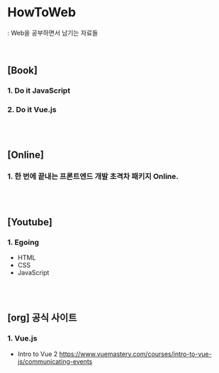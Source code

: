 # HowToWeb
: Web을 공부하면서 남기는 자료들
<br/>
<br/>
<br/>

## [Book]
### 1. Do it JavaScript 
### 2. Do it Vue.js   
<br/>
<br/>

## [Online]
### 1. 한 번에 끝내는 프론트엔드 개발 초격차 패키지 Online.   
<br/>
<br/>

## [Youtube]
### 1. Egoing
- HTML
- CSS
- JavaScript   
<br/>
<br/>

## [org] 공식 사이트
### 1. Vue.js
- Intro to Vue 2  https://www.vuemastery.com/courses/intro-to-vue-js/communicating-events
<br/>
<br/>
